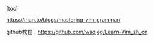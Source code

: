 [toc]



https://irian.to/blogs/mastering-vim-grammar/



github教程：https://github.com/wsdjeg/Learn-Vim_zh_cn


